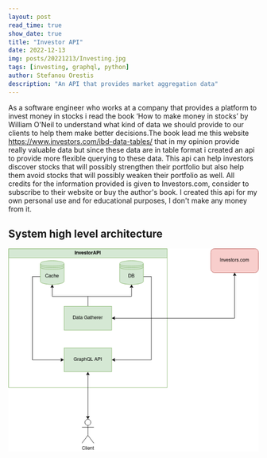 ```yaml
---
layout: post
read_time: true
show_date: true
title: "Investor API"
date: 2022-12-13
img: posts/20221213/Investing.jpg
tags: [investing, graphql, python]
author: Stefanou Orestis
description: "An API that provides market aggregation data"
---
```

As a software engineer who works at a company that provides a platform to invest money in stocks i read the book ‘How to make money in stocks’ by William O'Neil to understand what kind of data we should provide to our clients to help them make better decisions.The book lead me this website https://www.investors.com/ibd-data-tables/ that in my opinion provide really valuable data but since these data are in table format i created an api to provide more flexible querying to these data. This api can help investors discover stocks that will possibly strengthen their portfolio but also help them avoid stocks that will possibly weaken their portfolio as well. All credits for the information provided is given to Investors.com, consider to subscribe to their website or buy the author's book. I created this api for my own personal use and for educational purposes, I don't make any money from it.

## System high level architecture

<center><img src='./assets/img/posts/20221213/architecture.png'></center>
